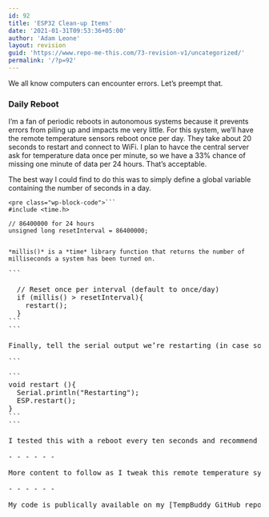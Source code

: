 ```yaml
---
id: 92
title: 'ESP32 Clean-up Items'
date: '2021-01-31T09:53:36+05:00'
author: 'Adam Leone'
layout: revision
guid: 'https://www.repo-me-this.com/73-revision-v1/uncategorized/'
permalink: '/?p=92'
---
```


We all know computers can encounter errors. Let’s preempt that.

### Daily Reboot

I’m a fan of periodic reboots in autonomous systems because it prevents errors from piling up and impacts me very little. For this system, we’ll have the remote temperature sensors reboot once per day. They take about 20 seconds to restart and connect to WiFi. I plan to havce the central server ask for temperature data once per minute, so we have a 33% chance of missing one minute of data per 24 hours. That’s acceptable.

The best way I could find to do this was to simply define a global variable containing the number of seconds in a day.

```
<pre class="wp-block-code">```
#include <time.h>

// 86400000 for 24 hours
unsigned long resetInterval = 86400000;
```
```

*millis()* is a *time* library function that returns the number of milliseconds a system has been turned on.

```
<pre class="wp-block-code">```

  // Reset once per interval (default to once/day)
  if (millis() > resetInterval){
    restart();
  }
```
```

Finally, tell the serial output we’re restarting (in case someone’s listening) and reboot.

```
<pre class="wp-block-code">```
void restart (){
  Serial.println("Restarting");
  ESP.restart();
}
```
```

I tested this with a reboot every ten seconds and recommend you do to to validate that it works and your ESP32 connects to WiFi reliably.

- - - - - -

More content to follow as I tweak this remote temperature system.

- - - - - -

My code is publically available on my [TempBuddy GitHub repository](https://github.com/ildrummer/TempBuddy).